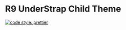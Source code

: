 # R9 UnderStrap Child Theme

[![code style: prettier](https://img.shields.io/badge/code_style-prettier-ff69b4.svg?style=flat-square)](https://github.com/prettier/prettier)
